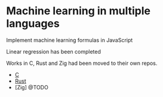 # Machine learning in multiple languages

Implement machine learning formulas in JavaScript

Linear regression has been completed

Works in C, Rust and Zig had been moved to their own repos.

- [C](https://github.com/liangcorp/machine_learning_c)
- [Rust](https://github.com/liangcorp/machine_learning_rust)
- [Zig] @TODO
